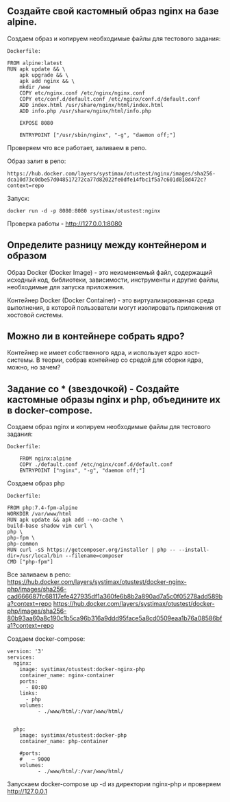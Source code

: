 ## Создайте свой кастомный образ nginx на базе alpine.

Создаем образ и копируем необходимые файлы для тестового задания:

````
Dockerfile:

FROM alpine:latest
RUN	apk update && \
	apk upgrade && \
    apk add nginx && \
    mkdir /www
    COPY etc/nginx.conf /etc/nginx/nginx.conf
    COPY etc/conf.d/default.conf /etc/nginx/conf.d/default.conf
    ADD index.html /usr/share/nginx/html/index.html
    ADD info.php /usr/share/nginx/html/info.php

    EXPOSE 8080

    ENTRYPOINT ["/usr/sbin/nginx", "-g", "daemon off;"]
````
Проверяем что все работает, заливаем в репо.

Образ залит в репо:
````
https://hub.docker.com/layers/systimax/otustest/nginx/images/sha256-dca10d73c0dbe57d048517272ca77d82022fe0dfe14fbc1f5a7c601d818d472c?context=repo
````
Запуск:

````
docker run -d -p 8080:8080 systimax/otustest:nginx
````

Проверка работы - http://127.0.0.1:8080


## Определите разницу между контейнером и образом

Образ Docker (Docker Image) - это неизменяемый файл, содержащий исходный код, библиотеки, зависимости, инструменты и другие файлы, необходимые для запуска приложения.

Контейнер Docker (Docker Container) - это виртуализированная среда выполнения, в которой пользователи могут изолировать приложения от хостовой системы.

## Можно ли в контейнере собрать ядро? 
Контейнер не имеет собственного ядра, и использует ядро хост-системы. В теории, собрав контейнер со средой для сборки ядра, можно, но зачем?


## Задание со * (звездочкой) - Создайте кастомные образы nginx и php, объедините их в docker-compose.

Создаем образ nginx и копируем необходимые файлы для тестового задания:

````
Dockerfile:

    FROM nginx:alpine  
    COPY ./default.conf /etc/nginx/conf.d/default.conf
    ENTRYPOINT ["nginx", "-g", "daemon off;"]
````
Создаем образ php
````
Dockerfile:

FROM php:7.4-fpm-alpine
WORKDIR /var/www/html
RUN apk update && apk add --no-cache \
build-base shadow vim curl \
php \
php-fpm \
php-common
RUN curl -sS https://getcomposer.org/installer | php -- --install-dir=/usr/local/bin --filename=composer
CMD ["php-fpm"]
````

Все заливаем в репо:
https://hub.docker.com/layers/systimax/otustest/docker-nginx-php/images/sha256-cad666687fc68117efe427935df1a360fe6b8b2a890ad7a5c0f05278add589ba?context=repo
https://hub.docker.com/layers/systimax/otustest/docker-php/images/sha256-80b93aa60a8c190c1b5ca96b316a9ddd95face5a8cd0509eaa1b76a08586bfa1?context=repo

Создаем docker-compose:
````
version: '3'
services:
  nginx:
    image: systimax/otustest:docker-nginx-php
    container_name: nginx-container
    ports:
      - 80:80
    links:
      - php
    volumes:
          - ./www/html/:/var/www/html/
   

  php:
    image: systimax/otustest:docker-php
    container_name: php-container
    
    #ports:
    #   – 9000
    volumes:
          - ./www/html/:/var/www/html/
````

Запускаем docker-compose up -d из директории nginx-php и проверяем http://127.0.0.1